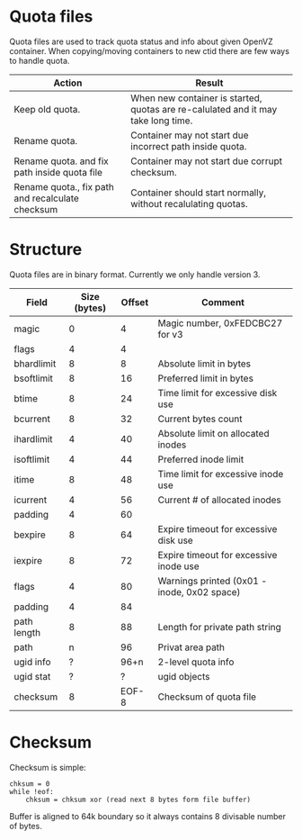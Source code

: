 Quota files
===========

Quota files are used to track quota status and info about given OpenVZ container.
When copying/moving containers to new ctid there are few ways to handle quota.

| Action | Result |
|--------|--------|
| Keep old quota.<ctid>  | When new container is started, quotas are re-calulated and it may take long time. |
| Rename quota.<ctid>    | Container may not start due incorrect path inside quota.<ctid> |
| Rename quota.<ctid> and fix path inside  quota file | Container may not start due corrupt checksum. |
| Rename quota.<ctid>, fix path and recalculate checksum | Container should start normally, without recalulating quotas. |


Structure
=========

Quota files are in binary format. Currently we only handle version 3.

| Field | Size (bytes) | Offset | Comment |
|---|---|---|---|
| magic | 0 | 4 | Magic number, 0xFEDCBC27 for v3 |
| flags | 4 | 4 | |
| bhardlimit | 8 | 8 | Absolute limit in bytes |
| bsoftlimit | 8 | 16 | Preferred limit in bytes |
| btime | 8 | 24 | Time limit for excessive disk use |
| bcurrent | 8 | 32 | Current bytes count |
| ihardlimit | 4 | 40 | Absolute limit on allocated inodes |
| isoftlimit | 4 | 44 | Preferred inode limit |
| itime | 8 | 48 | Time limit for excessive inode use |
| icurrent | 4 | 56 | Current # of allocated inodes |
| padding | 4 | 60 | |
| bexpire | 8 | 64 | Expire timeout for excessive disk use |
| iexpire | 8 | 72 | Expire timeout for excessive inode use |
| flags | 4 | 80 | Warnings printed (0x01 - inode, 0x02 space) |
| padding | 4 | 84 | |
| path length | 8 | 88 | Length for private path string |
| path | n | 96 | Privat area path |
| ugid info | ? | 96+n | 2-level quota info |
| ugid stat | ? | ? | ugid objects |
| checksum | 8 | EOF-8 | Checksum of quota file |

Checksum
========

Checksum is simple:

    chksum = 0
    while !eof:
        chksum = chksum xor (read next 8 bytes form file buffer)

Buffer is aligned to 64k boundary so it always contains 8 divisable number of bytes.